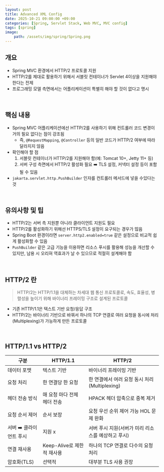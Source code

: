 ```yaml
---
layout: post
title: Advanced XML Config
date: 2025-10-21 09:00:00 +09:00
categories: [Spring, Servlet Stack, Web MVC, MVC config]
tags: [spring]
image:
    path: /assets/img/spring/Spring.png
---
```


## 개요

- Spring MVC 환경에서 HTTP/2 프로토콜 지원
- HTTP/2를 제대로 활용하기 위해서 서블릿 컨테이너가 Servlet 4이상을 지원해야 한다는 전제
- 프로그래밍 모델 측면에서는 어플리케이션이 특별히 해야 할 것이 없다고 명시

<br>

## 핵심 내용

- Spring MVC 어플리케이션에선 HTTP/2를 사용하기 위해 컨트롤러 코드 변경이 거의 필요 없다는 점이 강조됨
  - 즉, `@RequestMapping`, `@Controller` 등의 일반 코드가 HTTP/2 여부에 따라 달라지지 않음
- 확인해야 할 점
  1. 서블릿 컨테이너가 HTTP/2를 지원해야 함(예: Tomcat 10+, Jetty 11+ 등)
  2. 서버 구성 측면에서 HTTP/2 활성화 필요 ➡️ TLS 설정, 커넥터 설정 등이 포함될 수 있음
- `jakarta.servlet.http.PushBuilder` 인자를 컨트롤러 메서드에 넣을 수있다는 것

<br>

## 유의사항 및 팁

- HTTP/2는 서버 측 지원뿐 아니라 클라이언트 지원도 필요
- HTTP/2를 활성화하기 위해선 HTTPS/TLS 설정이 요구되는 경우가 많음
- Spring Boot 환경이라면 `server.http2.enabled=true` 같은 설정으로 비교적 쉽게 활성화할 수 있음
- `PushBuilder` 같은 고급 기능을 이용하면 리소스 푸시를 활용해 성능을 개선할 수 있지만, 남용 시 오리혀 역효과가 날 수 있으므로 적절히 설계해야 함

<br>

## HTTP/2 란

> HTTP/2는 HTTP/1.1을 대체하는 차세대 웹 통신 프로토콜로, 속도, 효율성, 병렬성을 높이기 위해 바이너리 프레이밍 구조로 설계된 프로토콜

- 기존 HTTP/1.1은 텍스트 기반 요청/응답 구조
- HTTP/2는 바이너리 기반으로 바꿔서 하나의 TCP 연결로 여러 요청을 동시에 처리(Multiplexing)가 가능하게 만든 프로토콜

<br>

## HTTP/1.1 vs HTTP/2

| 구분 | HTTP/1.1 | HTTP/2 |
|-|-|-|
| 데이터 포맷 | 텍스트 기반 | 바이너리 프레이밍 기반 |
| 요청 처리 | 한 연결당 한 요청 | 한 연결에서 여러 요청 동시 처리(Multiplexing) |
| 헤더 전송 방식 | 매 요청 마다 전체 헤더 전송 | HPACK 헤더 압축으로 중복 제거 |
| 요청 순서 제어 | 순서 보장 | 요청 우선 순위 제어 가능 HOL 문제 완화 |
| 서버 ➡️ 클라이언트 푸시 | 지원 x | 서버 푸시 지원(서버가 미리 리소스를 예상하고 푸시) |
| 연결 재사용 | Keep-Alive로 제한적 재사용 | 하나의 TCP 연결로 다수의 요청 처리 |
| 암호화(TLS) | 선택적 | 대부분 TLS 사용 권장 |